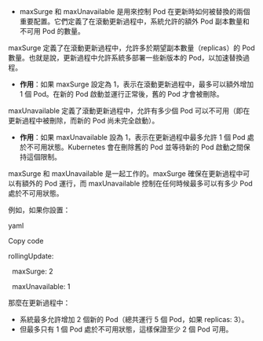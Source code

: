 - maxSurge 和 maxUnavailable 是用來控制 Pod 在更新時如何被替換的兩個重要配置。它們定義了在滾動更新過程中，系統允許的額外 Pod 副本數量和不可用 Pod 的數量。

maxSurge 定義了在滾動更新過程中，允許多於期望副本數量（replicas）的 Pod 數量。也就是說，更新過程中允許系統多部署一些新版本的 Pod，以加速替換過程。

- **作用**：如果 maxSurge 設定為 1，表示在滾動更新過程中，最多可以額外增加 1 個 Pod。在新的 Pod 啟動並運行正常後，舊的 Pod 才會被刪除。

  

maxUnavailable 定義了滾動更新過程中，允許有多少個 Pod 可以不可用（即在更新過程中被刪除，而新的 Pod 尚未完全啟動）。

- **作用**：如果 maxUnavailable 設為 1，表示在更新過程中最多允許 1 個 Pod 處於不可用狀態。Kubernetes 會在刪除舊的 Pod 並等待新的 Pod 啟動之間保持這個限制。

  

maxSurge 和 maxUnavailable 是一起工作的。maxSurge 確保在更新過程中可以有額外的 Pod 運行，而 maxUnavailable 控制在任何時候最多可以有多少 Pod 處於不可用狀態。

  

例如，如果你設置：

yaml

Copy code

rollingUpdate:

  maxSurge: 2

  maxUnavailable: 1

那麼在更新過程中：

- 系統最多允許增加 2 個新的 Pod（總共運行 5 個 Pod，如果 replicas: 3）。
- 但最多只有 1 個 Pod 處於不可用狀態，這樣保證至少 2 個 Pod 可用。